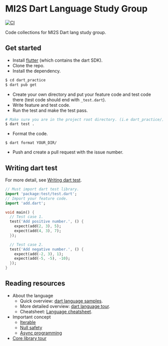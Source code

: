 # MI2S Dart Language Study Group
[![CI](https://github.com/8igMac/dart_practice/actions/workflows/ci.yml/badge.svg?branch=master)](https://github.com/8igMac/dart_practice/actions/workflows/ci.yml)

Code collections for MI2S Dart lang study group.

## Get started
- Install [flutter](https://flutter.dev/docs/get-started/install) (which
contains the dart SDK).
- Clone the repo.
- Install the dependency.
```sh
$ cd dart_practice
$ dart pub get
```
- Create your own directory and put your feature code and test code there
(test code should end with `_test.dart`).
- Write feature and test code.
- Run the test and make the test pass.
```sh
# Make sure you are in the project root directory. (i.e dart_practice/)
$ dart test .
```
- Format the code.
```
$ dart format YOUR_DIR/
```
- Push and create a pull request with the issue number.

## Writing dart test
For more detail, see [Writing dart test](https://pub.dev/packages/test).

```dart
// Must import dart test library.
import 'package:test/test.dart';
// Import your feature code.
import 'add.dart';

void main() {
  // Test case 1.
  test('Add positive number.', () {
    expect(add(2, 3), 5);
    expect(add(4, 3), 7);
  });

  // Test case 2.
  test('Add negative number.', () {
    expect(add(-2, 3), 1);
    expect(add(-5, -5), -10);
  });
}
```

## Reading resources
- About the language
  - Quick overview: [dart language samples](https://dart.dev/samples).
  - More detailed overview: [dart language tour](https://dart.dev/guides/language/language-tour).
  - Cheatsheet: [Language cheatsheet](https://dart.dev/codelabs/dart-cheatsheet).
- Important concept
  - [Iterable](https://dart.dev/codelabs/iterables)
  - [Null safety](https://dart.dev/codelabs/null-safety)
  - [Async programming](https://dart.dev/codelabs/async-await)
- [Core library tour](https://dart.dev/guides/libraries/library-tour)
